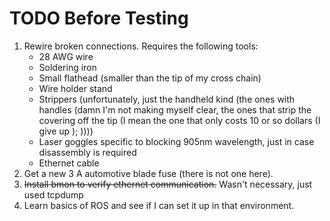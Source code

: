 # TODO Before Testing

1. Rewire broken connections. Requires the following tools:
    - 28 AWG wire
    - Soldering iron
    - Small flathead (smaller than the tip of my cross chain)
    - Wire holder stand
    - Strippers (unfortunately, just the handheld kind (the ones with handles (damn I'm not making myself clear, the ones that strip the covering off the tip (I mean the one that only costs 10 or so dollars (I give up ); ))))
    - Laser goggles specific to blocking 905nm wavelength, just in case disassembly is required
    - Ethernet cable
2. Get a new 3 A automotive blade fuse (there is not one here).
3. ~~Install bmon to verify ethernet communication.~~ Wasn't necessary, just used tcpdump
4. Learn basics of ROS and see if I can set it up in that environment.